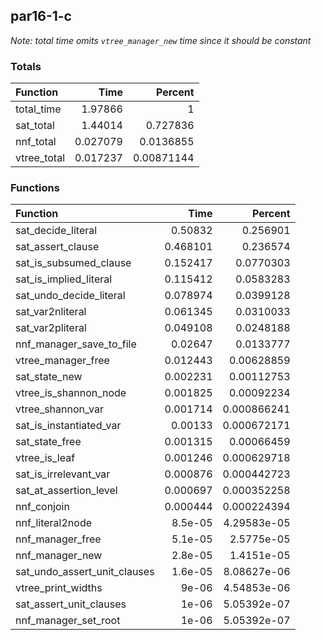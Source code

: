 ## par16-1-c

*Note: total time omits `vtree_manager_new` time since it should be constant*

### Totals

| Function    |     Time |    Percent |
|:------------|---------:|-----------:|
| total_time  | 1.97866  | 1          |
| sat_total   | 1.44014  | 0.727836   |
| nnf_total   | 0.027079 | 0.0136855  |
| vtree_total | 0.017237 | 0.00871144 |

### Functions

| Function                     |     Time |     Percent |
|:-----------------------------|---------:|------------:|
| sat_decide_literal           | 0.50832  | 0.256901    |
| sat_assert_clause            | 0.468101 | 0.236574    |
| sat_is_subsumed_clause       | 0.152417 | 0.0770303   |
| sat_is_implied_literal       | 0.115412 | 0.0583283   |
| sat_undo_decide_literal      | 0.078974 | 0.0399128   |
| sat_var2nliteral             | 0.061345 | 0.0310033   |
| sat_var2pliteral             | 0.049108 | 0.0248188   |
| nnf_manager_save_to_file     | 0.02647  | 0.0133777   |
| vtree_manager_free           | 0.012443 | 0.00628859  |
| sat_state_new                | 0.002231 | 0.00112753  |
| vtree_is_shannon_node        | 0.001825 | 0.00092234  |
| vtree_shannon_var            | 0.001714 | 0.000866241 |
| sat_is_instantiated_var      | 0.00133  | 0.000672171 |
| sat_state_free               | 0.001315 | 0.00066459  |
| vtree_is_leaf                | 0.001246 | 0.000629718 |
| sat_is_irrelevant_var        | 0.000876 | 0.000442723 |
| sat_at_assertion_level       | 0.000697 | 0.000352258 |
| nnf_conjoin                  | 0.000444 | 0.000224394 |
| nnf_literal2node             | 8.5e-05  | 4.29583e-05 |
| nnf_manager_free             | 5.1e-05  | 2.5775e-05  |
| nnf_manager_new              | 2.8e-05  | 1.4151e-05  |
| sat_undo_assert_unit_clauses | 1.6e-05  | 8.08627e-06 |
| vtree_print_widths           | 9e-06    | 4.54853e-06 |
| sat_assert_unit_clauses      | 1e-06    | 5.05392e-07 |
| nnf_manager_set_root         | 1e-06    | 5.05392e-07 |

